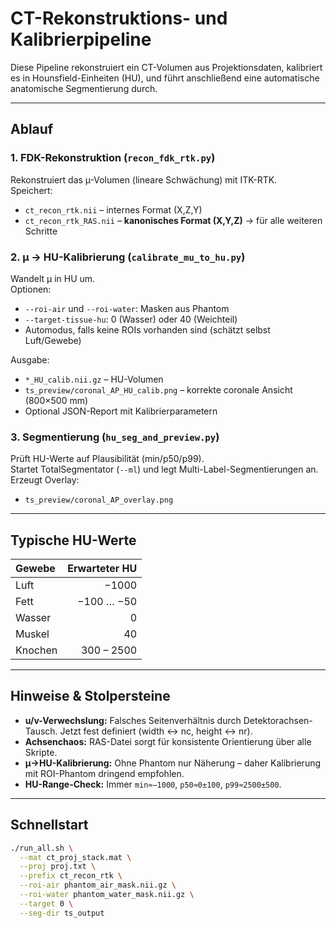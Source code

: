 # CT-Rekonstruktions- und Kalibrierpipeline

Diese Pipeline rekonstruiert ein CT-Volumen aus Projektionsdaten, kalibriert es in Hounsfield-Einheiten (HU), und führt anschließend eine automatische anatomische Segmentierung durch.

---

## Ablauf

### 1. FDK-Rekonstruktion (`recon_fdk_rtk.py`)
Rekonstruiert das µ-Volumen (lineare Schwächung) mit ITK-RTK.  
Speichert:
- `ct_recon_rtk.nii` – internes Format (X,Z,Y)
- `ct_recon_rtk_RAS.nii` – **kanonisches Format (X,Y,Z)** → für alle weiteren Schritte

### 2. µ → HU-Kalibrierung (`calibrate_mu_to_hu.py`)
Wandelt µ in HU um.  
Optionen:
- `--roi-air` und `--roi-water`: Masken aus Phantom
- `--target-tissue-hu`: 0 (Wasser) oder 40 (Weichteil)
- Automodus, falls keine ROIs vorhanden sind (schätzt selbst Luft/Gewebe)

Ausgabe:
- `*_HU_calib.nii.gz` – HU-Volumen
- `ts_preview/coronal_AP_HU_calib.png` – korrekte coronale Ansicht (800×500 mm)
- Optional JSON-Report mit Kalibrierparametern

### 3. Segmentierung (`hu_seg_and_preview.py`)
Prüft HU-Werte auf Plausibilität (min/p50/p99).  
Startet TotalSegmentator (`--ml`) und legt Multi-Label-Segmentierungen an.  
Erzeugt Overlay:
- `ts_preview/coronal_AP_overlay.png`

---

## Typische HU-Werte

| Gewebe | Erwarteter HU |
|:--|--:|
| Luft | −1000 |
| Fett | −100 … −50 |
| Wasser | 0 |
| Muskel | 40 |
| Knochen | 300 – 2500 |

---

## Hinweise & Stolpersteine
- **u/v-Verwechslung:** Falsches Seitenverhältnis durch Detektorachsen-Tausch. Jetzt fest definiert (width ↔ nc, height ↔ nr).
- **Achsenchaos:** RAS-Datei sorgt für konsistente Orientierung über alle Skripte.
- **µ→HU-Kalibrierung:** Ohne Phantom nur Näherung – daher Kalibrierung mit ROI-Phantom dringend empfohlen.
- **HU-Range-Check:** Immer `min≈−1000`, `p50≈0±100`, `p99≈2500±500`.

---

## Schnellstart

```bash
./run_all.sh \
  --mat ct_proj_stack.mat \
  --proj proj.txt \
  --prefix ct_recon_rtk \
  --roi-air phantom_air_mask.nii.gz \
  --roi-water phantom_water_mask.nii.gz \
  --target 0 \
  --seg-dir ts_output